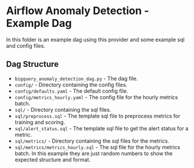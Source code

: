 # Airflow Anomaly Detection - Example Dag

In this folder is an example dag using this provider and some example sql and config files.

## Dag Structure

- `bigquery_anomaly_detection_dag.py` - The dag file.
- `config/` - Directory containing the config files.
- `config/defaults.yaml` - The default config file.
- `config/metrics_hourly.yaml` - The config file for the hourly metrics batch.
- `sql/` - Directory containing the sql files.
- `sql/preprocess.sql` - The template sql file to preprocess metrics for training and scoring.
- `sql/alert_status.sql` - The template sql file to get the alert status for a metric.
- `sql/metrics/` - Directory containing the sql files for the metrics.
- `sql/metrics/metrics_hourly.sql` - The sql file for the hourly metrics batch. In this example they are just random numbers to show the expected structure and format.

